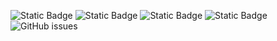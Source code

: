 ![Static Badge](https://img.shields.io/badge/blacklists-60-000000) ![Static Badge](https://img.shields.io/badge/blacklisted-2790880-cc0000) ![Static Badge](https://img.shields.io/badge/whitelisted-2245-00CC00) ![Static Badge](https://img.shields.io/badge/streaming_blacklist-28107-000000) ![GitHub issues](https://img.shields.io/github/issues/fabriziosalmi/blacklists)
